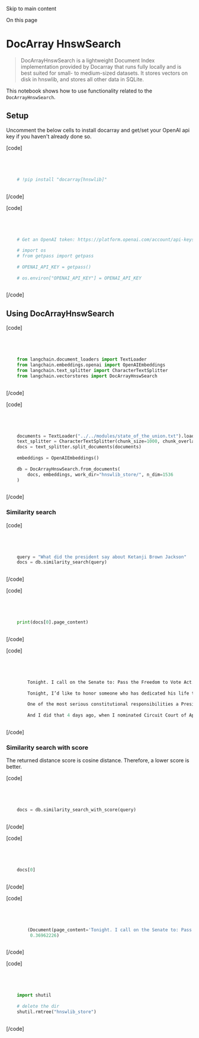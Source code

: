 

Skip to main content

On this page

# DocArray HnswSearch

> DocArrayHnswSearch is a lightweight Document Index implementation provided by Docarray that runs fully locally and is best suited for small- to medium-sized datasets. It stores vectors on disk in
> hnswlib, and stores all other data in SQLite.

This notebook shows how to use functionality related to the `DocArrayHnswSearch`.

## Setup​

Uncomment the below cells to install docarray and get/set your OpenAI api key if you haven't already done so.

[code]
```python




    # !pip install "docarray[hnswlib]"  
    


```
[/code]


[code]
```python




    # Get an OpenAI token: https://platform.openai.com/account/api-keys  
      
    # import os  
    # from getpass import getpass  
      
    # OPENAI_API_KEY = getpass()  
      
    # os.environ["OPENAI_API_KEY"] = OPENAI_API_KEY  
    


```
[/code]


## Using DocArrayHnswSearch​

[code]
```python




    from langchain.document_loaders import TextLoader  
    from langchain.embeddings.openai import OpenAIEmbeddings  
    from langchain.text_splitter import CharacterTextSplitter  
    from langchain.vectorstores import DocArrayHnswSearch  
    


```
[/code]


[code]
```python




    documents = TextLoader("../../modules/state_of_the_union.txt").load()  
    text_splitter = CharacterTextSplitter(chunk_size=1000, chunk_overlap=0)  
    docs = text_splitter.split_documents(documents)  
      
    embeddings = OpenAIEmbeddings()  
      
    db = DocArrayHnswSearch.from_documents(  
        docs, embeddings, work_dir="hnswlib_store/", n_dim=1536  
    )  
    


```
[/code]


### Similarity search​

[code]
```python




    query = "What did the president say about Ketanji Brown Jackson"  
    docs = db.similarity_search(query)  
    


```
[/code]


[code]
```python




    print(docs[0].page_content)  
    


```
[/code]


[code]
```python




        Tonight. I call on the Senate to: Pass the Freedom to Vote Act. Pass the John Lewis Voting Rights Act. And while you’re at it, pass the Disclose Act so Americans can know who is funding our elections.   
          
        Tonight, I’d like to honor someone who has dedicated his life to serve this country: Justice Stephen Breyer—an Army veteran, Constitutional scholar, and retiring Justice of the United States Supreme Court. Justice Breyer, thank you for your service.   
          
        One of the most serious constitutional responsibilities a President has is nominating someone to serve on the United States Supreme Court.   
          
        And I did that 4 days ago, when I nominated Circuit Court of Appeals Judge Ketanji Brown Jackson. One of our nation’s top legal minds, who will continue Justice Breyer’s legacy of excellence.  
    


```
[/code]


### Similarity search with score​

The returned distance score is cosine distance. Therefore, a lower score is better.

[code]
```python




    docs = db.similarity_search_with_score(query)  
    


```
[/code]


[code]
```python




    docs[0]  
    


```
[/code]


[code]
```python




        (Document(page_content='Tonight. I call on the Senate to: Pass the Freedom to Vote Act. Pass the John Lewis Voting Rights Act. And while you’re at it, pass the Disclose Act so Americans can know who is funding our elections. \n\nTonight, I’d like to honor someone who has dedicated his life to serve this country: Justice Stephen Breyer—an Army veteran, Constitutional scholar, and retiring Justice of the United States Supreme Court. Justice Breyer, thank you for your service. \n\nOne of the most serious constitutional responsibilities a President has is nominating someone to serve on the United States Supreme Court. \n\nAnd I did that 4 days ago, when I nominated Circuit Court of Appeals Judge Ketanji Brown Jackson. One of our nation’s top legal minds, who will continue Justice Breyer’s legacy of excellence.', metadata={}),  
         0.36962226)  
    


```
[/code]


[code]
```python




    import shutil  
      
    # delete the dir  
    shutil.rmtree("hnswlib_store")  
    


```
[/code]


